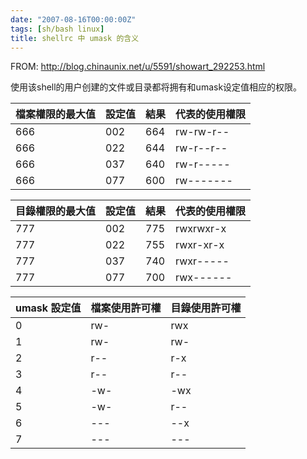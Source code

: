 ```yaml
---
date: "2007-08-16T00:00:00Z"
tags: [sh/bash linux]
title: shellrc 中 umask 的含义
---
```


FROM: <http://blog.chinaunix.net/u/5591/showart_292253.html>

使用该shell的用户创建的文件或目录都将拥有和umask设定值相应的权限。

| 檔案權限的最大值 | 設定值 | 結果 | 代表的使用權限 |
| ---------------- | ------ | ---- | -------------- |
| 666              | 002    | 664  | rw-rw-r--      |
| 666              | 022    | 644  | rw-r--r--      |
| 666              | 037    | 640  | rw-r-----      |
| 666              | 077    | 600  | rw-------      |

| 目錄權限的最大值 | 設定值 | 結果 | 代表的使用權限 |
| ---------------- | ------ | ---- | -------------- |
| 777              | 002    | 775  | rwxrwxr-x      |
| 777              | 022    | 755  | rwxr-xr-x      |
| 777              | 037    | 740  | rwxr-----      |
| 777              | 077    | 700  | rwx------      |

| umask 設定值 | 檔案使用許可權 | 目錄使用許可權 |
| ------------ | -------------- | -------------- |
| 0            | rw-            | rwx            |
| 1            | rw-            | rw-            |
| 2            | r--            | r-x            |
| 3            | r--            | r--            |
| 4            | -w-            | -wx            |
| 5            | -w-            | r--            |
| 6            | ---            | --x            |
| 7            | ---            | ---            |
